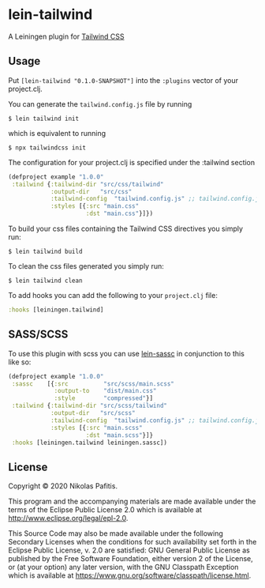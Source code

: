 # lein-tailwind

A Leiningen plugin for [Tailwind CSS](https://tailwindcss.com/)

## Usage

Put `[lein-tailwind "0.1.0-SNAPSHOT"]` into the `:plugins` vector of your project.clj.

You can generate the `tailwind.config.js` file by running

    $ lein tailwind init
    
which is equivalent to running

    $ npx tailwindcss init
    

The configuration for your project.clj is specified under the :tailwind section 
```clojure
(defproject example "1.0.0"
 :tailwind {:tailwind-dir "src/css/tailwind"
            :output-dir   "src/css"
            :tailwind-config  "tailwind.config.js" ;; tailwind.config.js is the default value 
            :styles [{:src "main.css"
                      :dst "main.css"}]})
```

To build your css files containing the Tailwind CSS directives you simply run: 

    $ lein tailwind build
    
To clean the css files generated you simply run:

    $ lein tailwind clean


To add hooks you can add the following to your `project.clj` file:

```clojure
:hooks [leiningen.tailwind]
``` 

## SASS/SCSS

To use this plugin with scss you can use [lein-sassc](https://github.com/apribase/lein-sassc/) in conjunction to this like so:

```clojure
(defproject example "1.0.0"
 :sassc    [{:src          "src/scss/main.scss" 
             :output-to    "dist/main.css"      
             :style        "compressed"}]
 :tailwind {:tailwind-dir "src/scss/tailwind"
            :output-dir   "src/scss"
            :tailwind-config  "tailwind.config.js" ;; tailwind.config.js is the default value 
            :styles [{:src "main.scss"
                      :dst "main.scss"}]}
 :hooks [leiningen.tailwind leiningen.sassc])
```


## License

Copyright © 2020 Nikolas Pafitis.

This program and the accompanying materials are made available under the
terms of the Eclipse Public License 2.0 which is available at
http://www.eclipse.org/legal/epl-2.0.

This Source Code may also be made available under the following Secondary
Licenses when the conditions for such availability set forth in the Eclipse
Public License, v. 2.0 are satisfied: GNU General Public License as published by
the Free Software Foundation, either version 2 of the License, or (at your
option) any later version, with the GNU Classpath Exception which is available
at https://www.gnu.org/software/classpath/license.html.
